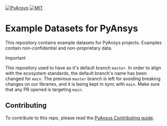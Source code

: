 [![PyAnsys](https://img.shields.io/badge/Py-Ansys-ffc107.svg?logo=data:image/png;base64,iVBORw0KGgoAAAANSUhEUgAAABAAAAAQCAIAAACQkWg2AAABDklEQVQ4jWNgoDfg5mD8vE7q/3bpVyskbW0sMRUwofHD7Dh5OBkZGBgW7/3W2tZpa2tLQEOyOzeEsfumlK2tbVpaGj4N6jIs1lpsDAwMJ278sveMY2BgCA0NFRISwqkhyQ1q/Nyd3zg4OBgYGNjZ2ePi4rB5loGBhZnhxTLJ/9ulv26Q4uVk1NXV/f///////69du4Zdg78lx//t0v+3S88rFISInD59GqIH2esIJ8G9O2/XVwhjzpw5EAam1xkkBJn/bJX+v1365hxxuCAfH9+3b9/+////48cPuNehNsS7cDEzMTAwMMzb+Q2u4dOnT2vWrMHu9ZtzxP9vl/69RVpCkBlZ3N7enoDXBwEAAA+YYitOilMVAAAAAElFTkSuQmCC)](https://docs.pyansys.com/)
[![MIT](https://img.shields.io/badge/License-MIT-yellow.svg)](https://opensource.org/blog/license/mit)

# Example Datasets for PyAnsys
This repository contains example datasets for PyAnsys projects.
Examples contain non-confidential and non-proprietary data.

> [!IMPORTANT]  
> This repository used to have as it's default branch ``master``. In order to align with the ecosystem
> standards, the default branch's name has been changed for ``main``. The previous ``master`` branch is
> left for avoiding breaking changes on our libraries, and it is being kept in sync with ``main``. Make sure
> that any PR opened is targeting ``main``.

## Contributing

To contribute to this repo, please read the [PyAnsys Contributing guide](https://dev.docs.pyansys.com/how-to/contributing.html).
